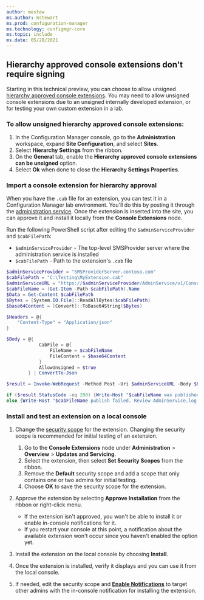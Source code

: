 ```yaml
---
author: mestew
ms.author: mstewart
ms.prod: configuration-manager
ms.technology: configmgr-core
ms.topic: include
ms.date: 05/28/2021
---
```


## <a name="bkmk_ext"></a> Hierarchy approved console extensions don't require signing
<!--9761129-->
Starting in this technical preview, you can choose to allow unsigned [hierarchy approved console extensions](../../../../servers/manage/admin-console-extensions.md). You may need to allow unsigned console extensions due to an unsigned internally developed extension, or for testing your own custom extension in a lab.

### To allow unsigned hierarchy approved console extensions:

1. In the Configuration Manager console, go to the **Administration** workspace, expand **Site Configuration**, and select **Sites**.
1. Select **Hierarchy Settings** from the ribbon.
1. On the **General** tab, enable the **Hierarchy approved console extensions can be unsigned** option.
1. Select **Ok** when done to close the **Hierarchy Settings Properties**.

### Import a console extension for hierarchy approval

When you have the `.cab` file for an extension, you can test it in a Configuration Manager lab environment. You'll do this by posting it through the [administration service](../../../../../develop/adminservice/usage.md). Once the extension is inserted into the site, you can approve it and install it locally from the **Console Extensions** node.

Run the following PowerShell script after editing the `$adminServiceProvider` and `$cabFilePath`:
   - `$adminServiceProvider` - The top-level SMSProvider server where the administration service is installed
   - `$cabFilePath` - Path to the extension's  `.cab` file
 
```powershell
$adminServiceProvider = "SMSProviderServer.contoso.com"
$cabFilePath = "C:\Testing\MyExtension.cab"
$adminServiceURL = "https://$adminServiceProvider/AdminService/v1/ConsoleExtensionMetadata/AdminService.UploadExtension"
$cabFileName = (Get-Item -Path $cabFilePath).Name
$Data = Get-Content $cabFilePath
$Bytes = [System.IO.File]::ReadAllBytes($cabFilePath)
$base64Content = [Convert]::ToBase64String($Bytes)

$Headers = @{
    "Content-Type" = "Application/json"
}

$Body = @{
            CabFile = @{
                FileName = $cabFileName
                FileContent = $base64Content
            }
            AllowUnsigned = $true
        } | ConvertTo-Json

$result = Invoke-WebRequest -Method Post -Uri $adminServiceURL -Body $Body -Headers $Headers -UseDefaultCredentials

if ($result.StatusCode -eq 200) {Write-Host "$cabFileName was published successfully."}
else {Write-Host "$cabFileName publish failed. Review AdminService.log for more information."}
```

### <a name="bkmk_local_install"></a> Install and test an extension on a local console

1. Change the [security scope](../../.././../understand/fundamentals-of-role-based-administration.md#security-scopes) for the extension. Changing the security scope is recommended for initial testing of an extension.
   1. Go to the **Console Extensions** node under **Administration** > **Overview** > **Updates and Servicing**.
   1. Select the extension, then select **Set Security Scopes** from the ribbon.
   1. Remove the **Default** security scope and add a scope that only contains one or two admins for initial testing.
   1. Choose **OK** to save the security scope for the extension.

1. Approve the extension by selecting **Approve Installation** from the ribbon or right-click menu.
   - If the extension isn't approved, you won't be able to install it or enable in-console notifications for it.
   - If you restart your console at this point, a notification about the available extension won't occur since you haven't enabled the option yet.
1. Install the extension on the local console by choosing **Install**.
1. Once the extension is installed, verify it displays and you can use it from the local console.
1. If needed, edit the security scope and [**Enable Notifications**](../../../../servers/manage/admin-console-extensions.md#bkmk_enable-notifications) to target other admins with the in-console notification for installing the extension.
